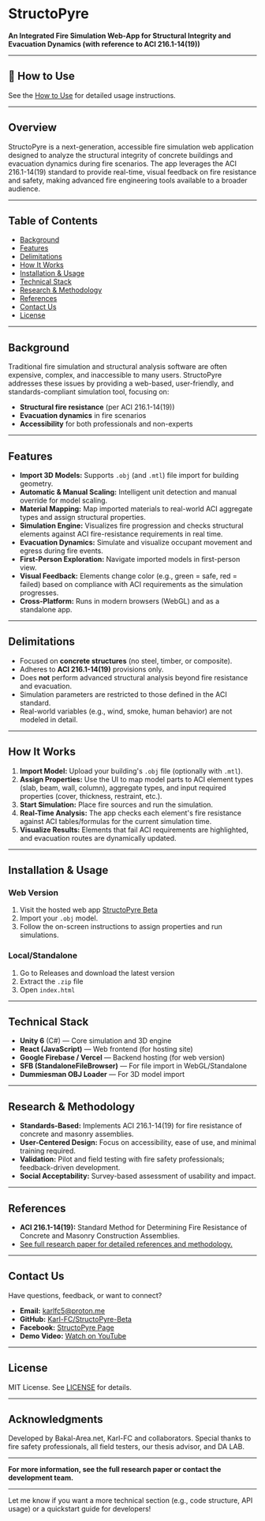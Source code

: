 # StructoPyre

**An Integrated Fire Simulation Web-App for Structural Integrity and Evacuation Dynamics (with reference to ACI 216.1-14(19))**

---

## 📖 How to Use
See the [How to Use](./Howto.md) for detailed usage instructions.

---

## Overview

StructoPyre is a next-generation, accessible fire simulation web application designed to analyze the structural integrity of concrete buildings and evacuation dynamics during fire scenarios. The app leverages the ACI 216.1-14(19) standard to provide real-time, visual feedback on fire resistance and safety, making advanced fire engineering tools available to a broader audience.

---

## Table of Contents

- [Background](#background)
- [Features](#features)
- [Delimitations](#delimitations)
- [How It Works](#how-it-works)
- [Installation & Usage](#installation--usage)
- [Technical Stack](#technical-stack)
- [Research & Methodology](#research--methodology)
- [References](#references)
- [Contact Us](#contact-us)
- [License](#license)

---

## Background

Traditional fire simulation and structural analysis software are often expensive, complex, and inaccessible to many users. StructoPyre addresses these issues by providing a web-based, user-friendly, and standards-compliant simulation tool, focusing on:

- **Structural fire resistance** (per ACI 216.1-14(19))
- **Evacuation dynamics** in fire scenarios
- **Accessibility** for both professionals and non-experts

---

## Features

- **Import 3D Models:** Supports `.obj` (and `.mtl`) file import for building geometry.
- **Automatic & Manual Scaling:** Intelligent unit detection and manual override for model scaling.
- **Material Mapping:** Map imported materials to real-world ACI aggregate types and assign structural properties.
- **Simulation Engine:** Visualizes fire progression and checks structural elements against ACI fire-resistance requirements in real time.
- **Evacuation Dynamics:** Simulate and visualize occupant movement and egress during fire events.
- **First-Person Exploration:** Navigate imported models in first-person view.
- **Visual Feedback:** Elements change color (e.g., green = safe, red = failed) based on compliance with ACI requirements as the simulation progresses.
- **Cross-Platform:** Runs in modern browsers (WebGL) and as a standalone app.

---

## Delimitations

- Focused on **concrete structures** (no steel, timber, or composite).
- Adheres to **ACI 216.1-14(19)** provisions only.
- Does **not** perform advanced structural analysis beyond fire resistance and evacuation.
- Simulation parameters are restricted to those defined in the ACI standard.
- Real-world variables (e.g., wind, smoke, human behavior) are not modeled in detail.

---

## How It Works

1. **Import Model:** Upload your building's `.obj` file (optionally with `.mtl`).
2. **Assign Properties:** Use the UI to map model parts to ACI element types (slab, beam, wall, column), aggregate types, and input required properties (cover, thickness, restraint, etc.).
3. **Start Simulation:** Place fire sources and run the simulation.
4. **Real-Time Analysis:** The app checks each element's fire resistance against ACI tables/formulas for the current simulation time.
5. **Visualize Results:** Elements that fail ACI requirements are highlighted, and evacuation routes are dynamically updated.

---

## Installation & Usage

### Web Version

1. Visit the hosted web app [StructoPyre Beta](https://structopyre.vercel.app/)
2. Import your `.obj` model.
3. Follow the on-screen instructions to assign properties and run simulations.

### Local/Standalone

1. Go to Releases and download the latest version
2. Extract the `.zip` file
3. Open `index.html`

---

## Technical Stack

- **Unity 6** (C#) — Core simulation and 3D engine
- **React (JavaScript)** — Web frontend (for hosting site)
- **Google Firebase / Vercel** — Backend hosting (for web version)
- **SFB (StandaloneFileBrowser)** — For file import in WebGL/Standalone
- **Dummiesman OBJ Loader** — For 3D model import

---

## Research & Methodology

- **Standards-Based:** Implements ACI 216.1-14(19) for fire resistance of concrete and masonry assemblies.
- **User-Centered Design:** Focus on accessibility, ease of use, and minimal training required.
- **Validation:** Pilot and field testing with fire safety professionals; feedback-driven development.
- **Social Acceptability:** Survey-based assessment of usability and impact.

---

## References

- **ACI 216.1-14(19):** Standard Method for Determining Fire Resistance of Concrete and Masonry Construction Assemblies.
- [See full research paper for detailed references and methodology.](#)

---

## Contact Us

Have questions, feedback, or want to connect?

- **Email:** [karlfc5@proton.me](mailto:karlfc5@proton.me)
- **GitHub:** [Karl-FC/StructoPyre-Beta](https://github.com/Karl-FC/StructoPyre-Beta)
- **Facebook:** [StructoPyre Page](https://www.facebook.com/profile.php?id=61575412210258)
- **Demo Video:** [Watch on YouTube](https://youtu.be/Em-H0NGc6Ks)

---

## License

MIT License. See [LICENSE](LICENSE) for details.

---

## Acknowledgments

Developed by Bakal-Area.net, Karl-FC and collaborators. Special thanks to fire safety professionals, all field testers, our thesis advisor, and DA LAB.

---

**For more information, see the full research paper or contact the development team.**

---

Let me know if you want a more technical section (e.g., code structure, API usage) or a quickstart guide for developers!
